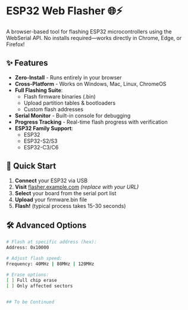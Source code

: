 # ESP32 Web Flasher 🌐⚡

A browser-based tool for flashing ESP32 microcontrollers using the WebSerial API. No installs required—works directly in Chrome, Edge, or Firefox!



## ✨ Features
- **Zero-Install** - Runs entirely in your browser
- **Cross-Platform** - Works on Windows, Mac, Linux, ChromeOS
- **Full Flashing Suite**:
  - Flash firmware binaries (.bin)
  - Upload partition tables & bootloaders
  - Custom flash addresses
- **Serial Monitor** - Built-in console for debugging
- **Progress Tracking** - Real-time flash progress with verification
- **ESP32 Family Support**:
  - ESP32
  - ESP32-S2/S3
  - ESP32-C3/C6

## 🚀 Quick Start
1. **Connect** your ESP32 via USB
2. **Visit** [flasher.example.com](https://flasher.example.com) *(replace with your URL)*
3. **Select** your board from the serial port list
4. **Upload** your firmware.bin file
5. **Flash!** (typical process takes 15-30 seconds)

## 🛠️ Advanced Options
```bash
# Flash at specific address (hex):
Address: 0x10000

# Adjust flash speed:
Frequency: 40MHz | 80MHz | 120MHz

# Erase options:
[ ] Full chip erase
[ ] Only affected sectors


## To be Continued